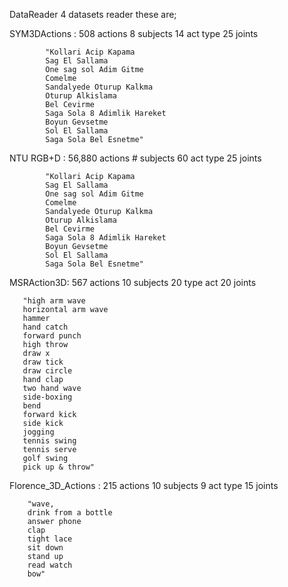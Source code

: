 DataReader
4 datasets reader
these are;

SYM3DActions : 
        508 actions
        8  subjects
        14   act type 
        25  joints
        
            "Kollari Acip Kapama
            Sag El Sallama 
            One sag sol Adim Gitme 
            Comelme
            Sandalyede Oturup Kalkma
            Oturup Alkislama
            Bel Cevirme
            Saga Sola 8 Adimlik Hareket
            Boyun Gevsetme	
            Sol El Sallama
            Saga Sola Bel Esnetme"

NTU RGB+D : 
        56,880 actions
        #  subjects
        60   act type 
        25  joints
        
            "Kollari Acip Kapama
            Sag El Sallama 
            One sag sol Adim Gitme 
            Comelme
            Sandalyede Oturup Kalkma
            Oturup Alkislama
            Bel Cevirme
            Saga Sola 8 Adimlik Hareket
            Boyun Gevsetme	
            Sol El Sallama
            Saga Sola Bel Esnetme"
MSRAction3D:
    567 actions
    10  subjects
    20  type act
    20  joints
    
       "high arm wave
       horizontal arm wave
       hammer
       hand catch
       forward punch
       high throw
       draw x
       draw tick
       draw circle
       hand clap
       two hand wave
       side-boxing
       bend
       forward kick
       side kick
       jogging
       tennis swing
       tennis serve
       golf swing
       pick up & throw"

Florence_3D_Actions :
    215 actions
    10  subjects
    9   act type 
    15  joints
        
        "wave, 
        drink from a bottle
        answer phone
        clap 
        tight lace 
        sit down 
        stand up 
        read watch 
        bow"

